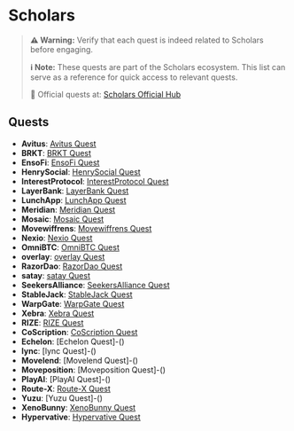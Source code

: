 # Scholars 

> **⚠️ Warning:** Verify that each quest is indeed related to Scholars before engaging.
> 
> **ℹ️ Note:** These quests are part of the Scholars ecosystem. This list can serve as a reference for quick access to relevant quests.
> 
> 🔗 Official quests at: [Scholars Official Hub](https://app.galxe.com/)

## Quests

- **Avitus**: [Avitus Quest](https://app.galxe.com/quest/Avitus/GCufntk3La)
- **BRKT**: [BRKT Quest](https://app.galxe.com/quest/BRKT/GCG84tv5Wm)
- **EnsoFi**: [EnsoFi Quest](https://app.galxe.com/quest/EnsoFi/GCVaPtvgDc)
- **HenrySocial**: [HenrySocial Quest](https://app.galxe.com/quest/HenrySocial/GCzCGtgKvi)
- **InterestProtocol**: [InterestProtocol Quest](https://app.galxe.com/quest/InterestProtocol/GCQ83tkVwQ)
- **LayerBank**: [LayerBank Quest](https://app.galxe.com/quest/LayerBank/GCWaXtxgqU)
- **LunchApp**: [LunchApp Quest](https://app.galxe.com/quest/LunchApp/GCRDgtvfkJ)
- **Meridian**: [Meridian Quest](https://app.galxe.com/quest/Meridian/GCzzstkHru)
- **Mosaic**: [Mosaic Quest](https://app.galxe.com/quest/Mosaic/GCogQtvuiT)
- **Movewiffrens**: [Movewiffrens Quest](https://app.galxe.com/quest/Movewiffrens/GCFR7tkMUN)
- **Nexio**: [Nexio Quest](https://app.galxe.com/quest/Nexio/GCRnftkcsL)
- **OmniBTC**: [OmniBTC Quest](https://app.galxe.com/quest/OmniBTC/GCMG7tv81s)
- **overlay**: [overlay Quest](https://app.galxe.com/quest/overlay/GCktmtkaHS)
- **RazorDao**: [RazorDao Quest](https://app.galxe.com/quest/RazorDao/GCQTztvesP)
- **satay**: [satay Quest](https://app.galxe.com/quest/satay/GCwWJtkz1e)
- **SeekersAlliance**: [SeekersAlliance Quest](https://app.galxe.com/quest/SeekersAlliance/GCxCAtku1v)
- **StableJack**: [StableJack Quest](https://app.galxe.com/quest/StableJack/GCEuTtv7Ad)
- **WarpGate**: [WarpGate Quest](https://app.galxe.com/quest/WarpGate/GCfPQtveKP)
- **Xebra**: [Xebra Quest](https://app.galxe.com/quest/Xebra/GCmYptkyer)
- **RIZE**: [RIZE Quest](https://app.galxe.com/quest/RIZE/GCaX2tkWCL)
- **CoScription**: [CoScription Quest](https://app.galxe.com/quest/CoScription/GCBR1tx71z)
- **Echelon**: [Echelon Quest]-()
- **lync**: [lync Quest]-()
- **Movelend**: [Movelend Quest]-()
- **Moveposition**: [Moveposition Quest]-()
- **PlayAI**: [PlayAI Quest]-()
- **Route-X**: [Route-X Quest](https://app.galxe.com/quest/Route-X/GC6wTtvaFV)
- **Yuzu**: [Yuzu Quest]-()
- **XenoBunny**: [XenoBunny Quest](https://app.galxe.com/quest/XenoBunny/GCWAQtxKjF)
- **Hypervative**: [Hypervative Quest](https://app.galxe.com/quest/Hypervative/GCPVStxAYb)
